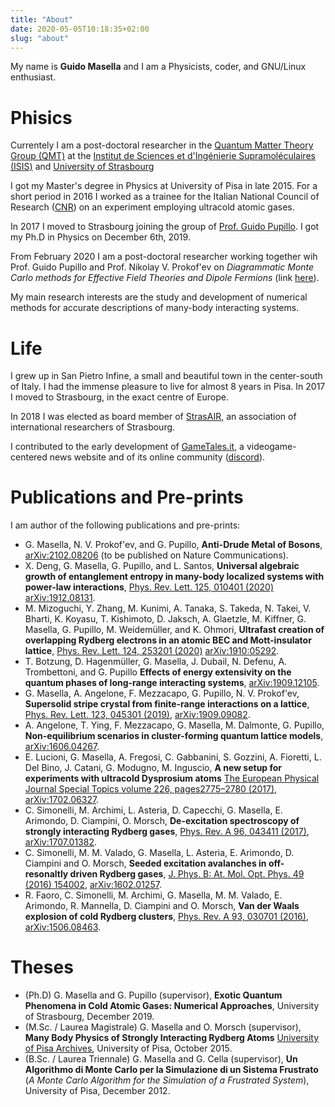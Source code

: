 ```yaml
---
title: "About"
date: 2020-05-05T10:18:35+02:00
slug: "about"
---
```


My name is **Guido Masella** and I am a Physicists, coder, and GNU/Linux
enthusiast.

# Phisics

Currentely I am a post-doctoral researcher in the [Quantum Matter Theory Group
(QMT)](https://qmtheory.fr) at the [Institut de Sciences et d'Ingénierie
Supramoléculaires (ISIS)](https://isis.unistra.fr) and [University of
Strasbourg](https://unistra.fr)

I got my Master's degree in Physics at University of Pisa in late 2015.  For a
short period in 2016 I worked as a trainee for the Italian National Council of
Research ([CNR](https://fox.ino.it/home/pisa/)) on an experiment employing
ultracold atomic gases.

In 2017 I moved to Strasbourg joining the group of [Prof. Guido
Pupillo](https://qmtheory.fr). I got my Ph.D in Physics on December 6th, 2019.

From February 2020 I am a post-doctoral researcher working together wih Prof.
Guido Pupillo and Prof. Nikolay V. Prokof'ev on _Diagrammatic Monte
Carlo methods for Effective Field Theories and Dipole Fermions_ (link
[here](http://www.usias.fr/en/fellows/2019-fellows/nikolay-prokofiev-guido-pupillo/)).

My main research interests are the study and development of numerical methods
for accurate descriptions of many-body interacting systems.

# Life

I grew up in San Pietro Infine, a small and beautiful town in the center-south
of Italy.  I had the immense pleasure to live for almost 8 years in Pisa. In
2017 I moved to Strasbourg, in the exact centre of Europe.

In 2018 I was elected as board member of [StrasAIR](https://strasair.org), an association of international researchers of Strasbourg.

I contributed to the early development of  [GameTales.it](https://gametales.it), a videogame-centered news website and of its online community ([discord](https://discord.gg/eKUgjT)).

# Publications and Pre-prints

I am author of the following publications and pre-prints:

* G. Masella, N. V. Prokof'ev, and G. Pupillo, **Anti-Drude Metal of Bosons**,
  [arXiv:2102.08206](https://arxiv.org/abs/2102.08206) (to be published on
  Nature Communications).
* X. Deng, G. Masella, G. Pupillo, and L. Santos,
  **Universal algebraic growth of entanglement entropy in many-body localized systems with power-law interactions**,
  [Phys. Rev. Lett. 125, 010401 (2020)](https://journals.aps.org/prl/abstract/10.1103/PhysRevLett.125.010401)
  [arXiv:1912.08131](https://arxiv.org/abs/1912.08131).
* M. Mizoguchi, Y. Zhang, M. Kunimi, A. Tanaka, S. Takeda, N. Takei, V. Bharti, K. Koyasu, T. Kishimoto, D. Jaksch, A. Glaetzle, M. Kiffner, G. Masella, G. Pupillo, M. Weidemüller, and K. Ohmori,
  **Ultrafast creation of overlapping Rydberg electrons in an atomic BEC and Mott-insulator lattice**,
  [Phys. Rev. Lett. 124, 253201 (2020)](https://journals.aps.org/prl/abstract/10.1103/PhysRevLett.124.253201)
  [arXiv:1910:05292](https://arxiv.org/abs/1910.05292).
* T. Botzung, D. Hagenmüller, G. Masella, J. Dubail, N. Defenu, A. Trombettoni, and G. Pupillo
  **Effects of energy extensivity on the quantum phases of long-range interacting systems**,
  [arXiv:1909.12105](https://arxiv.org/abs/1909.12105).
* G. Masella, A. Angelone, F. Mezzacapo, G. Pupillo, N. V. Prokof'ev,
  **Supersolid stripe crystal from finite-range interactions on a lattice**,
  [Phys. Rev. Lett. 123, 045301 (2019)](https://journals.aps.org/prl/abstract/10.1103/PhysRevLett.123.045301),
  [arXiv:1909.09082](https://arxiv.org/abs/1909.09082).
* A. Angelone, T. Ying, F. Mezzacapo, G. Masella, M. Dalmonte, G. Pupillo,
  **Non-equilibrium scenarios in cluster-forming quantum lattice models**,
  [arXiv:1606.04267](https://arxiv.org/abs/1606.04267).
* E. Lucioni, G. Masella, A. Fregosi, C. Gabbanini, S. Gozzini, A. Fioretti, L.
  Del Bino, J. Catani, G. Modugno, M. Inguscio,
  **A new setup for experiments with ultracold Dysprosium atoms**
  [The European Physical Journal Special Topics volume 226, pages2775–2780 (2017)](https://link.springer.com/article/10.1140/epjst/e2016-60387-6),
  [arXiv:1702.06327](https://arxiv.org/abs/1702.06327).
* C. Simonelli, M. Archimi, L. Asteria, D. Capecchi, G. Masella, E. Arimondo,
  D. Ciampini, O. Morsch,
  **De-excitation spectroscopy of strongly interacting Rydberg gases**,
  [Phys. Rev. A 96, 043411 (2017)](https://journals.aps.org/pra/abstract/10.1103/PhysRevA.96.043411),
  [arXiv:1707.01382](https://arxiv.org/abs/1707.01382).
* C. Simonelli, M. M. Valado, G. Masella, L. Asteria, E. Arimondo, D. Ciampini
  and O. Morsch,
  **Seeded excitation avalanches in off-resonaltly driven Rydberg gases**,
  [J. Phys. B: At. Mol. Opt. Phys. 49 (2016) 154002](http://iopscience.iop.org/article/10.1088/0953-4075/49/15/154002),
  [arXiv:1602.01257](http://arxiv.org/abs/1602.01257).
* R. Faoro, C. Simonelli, M. Archimi, G. Masella, M. M. Valado, E. Arimondo,
  R. Mannella, D. Ciampini and O. Morsch,
  **Van der Waals explosion of cold Rydberg clusters**,
  [Phys. Rev. A 93, 030701 (2016)](https://journals.aps.org/pra/abstract/10.1103/PhysRevA.93.030701),
  [arXiv:1506.08463](http://arxiv.org/abs/1506.08463).

# Theses
* (Ph.D) G. Masella and G. Pupillo (supervisor), **Exotic Quantum Phenomena in Cold Atomic Gases: Numerical Approaches**, University of Strasbourg, December 2019.
* (M.Sc. / Laurea Magistrale) G. Masella and O. Morsch (supervisor), **Many Body Physics of Strongly Interacting Rydberg Atoms** [University of Pisa Archives](https://etd.adm.unipi.it/theses/available/etd-09292015-200352), University of Pisa, October 2015.
* (B.Sc. / Laurea Triennale) G. Masella and G. Cella (supervisor), **Un Algorithmo di Monte Carlo per la Simulazione di un Sistema Frustrato** (_A Monte Carlo Algorithm for the Simulation of a Frustrated System_), University of Pisa, December 2012.
